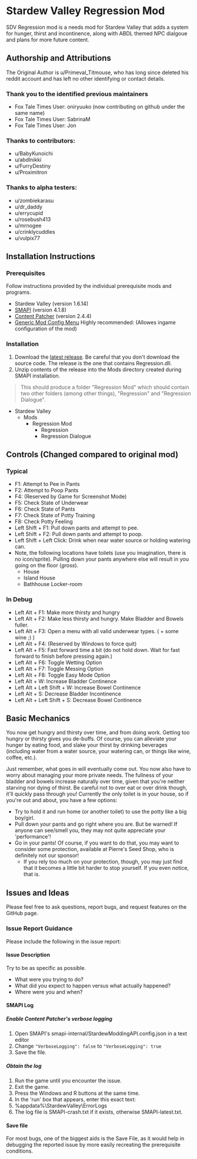 # Stardew Valley Regression Mod
SDV Regression mod is a needs mod for Stardew Valley that adds a system for hunger, thirst and incontinence, along with ABDL themed NPC dialgoue and plans for more future content.

## Authorship and Attributions
The Original Author is u/Primeval_Titmouse, who has long since deleted his reddit account and has left no other identifying or contact details.

### Thank you to the identified previous maintainers
- Fox Tale Times User: oniryuuko (now contributing on github under the same name)
- Fox Tale Times User: SabrinaM
- Fox Tale Times User: Jon

### Thanks to contributors:
- u/BabyKunoichi
- u/abdlnikki
- u/FurryDestiny
- u/Proximitron

### Thanks to alpha testers:
- u/zombiekarasu
- u/dr_daddy
- u/errycupid
- u/rosebush413
- u/mrnogee
- u/crinklycuddles
- u/vulpix77

## Installation Instructions
### Prerequisites
Follow instructions provided by the individual prerequisite mods and programs.
- Stardew Valley (version 1.6.14)
- [SMAPI](https://smapi.io/) (version 4.1.8)
- [Content Patcher](https://www.nexusmods.com/stardewvalley/mods/1915?tab=files) (version 2.4.4)
- [Generic Mod Config Menu](https://www.nexusmods.com/stardewvalley/mods/5098?tab=files) Highly recommended: (Allowes ingame configuration of the mod)

### Installation
1) Download the [latest release](https://github.com/zippity21/Stardew_Valley_Regression_Mod/releases). Be careful that you don't download the source code. The release is the one that contains Regression.dll.
2) Unzip contents of the release into the Mods directory created during SMAPI installation.
> This should produce a folder "Regression Mod" which should contain two other folders (among other things), "Regression" and "Regression Dialogue".
- Stardew Valley
  - Mods
    - Regression Mod
      - Regression
      - Regression Dialogue  

## Controls (Changed compared to original mod)
### Typical
- F1: Attempt to Pee in Pants
- F2: Attempt to Poop Pants
- F4: (Reserved by Game for Screenshot Mode)
- F5: Check State of Underwear
- F6: Check State of Pants
- F7: Check State of Potty Training
- F8: Check Potty Feeling
- Left Shift + F1: Pull down pants and attempt to pee.
- Left Shift + F2: Pull down pants and attempt to poop.
- Left Shift + Left Click: Drink when near water source or holding watering can.
- Note, the following locations have toilets (use you imagination, there is no icon/sprite). Pulling down your pants anywhere else will result in you going on the floor (*gross*).
  - House
  - Island House
  - Bathhouse Locker-room

### In Debug
- Left Alt + F1: Make more thirsty and hungry
- Left Alt + F2: Make less thirsty and hungry. Make Bladder and Bowels fuller.
- Left Alt + F3: Open a menu with all valid underwear types. ( + some wine ;) )
- Left Alt + F4: (Reserved by Windows to force quit)
- Left Alt + F5: Fast forward time a bit (do not hold down. Wait for fast forward to finish before pressing again.)
- Left Alt + F6: Toggle Wetting Option
- Left Alt + F7: Toggle Messing Option
- Left Alt + F8: Toggle Easy Mode Option
- Left Alt + W: Increase Bladder Continence
- Left Alt + Left Shift + W: Increase Bowel Continence
- Left Alt + S: Decrease Bladder Incontinence
- Left Alt + Left Shift + S: Decrease Bowel Continence

## Basic Mechanics
You now get hungry and thirsty over time, and from doing work. Getting too hungry or thirsty gives you de-buffs. Of course, you can alleviate your hunger by eating food, and slake your thirst by drinking beverages (including water from a water source, your watering can, or things like wine, coffee, etc.).

Just remember, what goes in will eventually come out. You now also have to worry about managing your more private needs. The fullness of your bladder and bowels increase naturally over time, given that you're neither starving nor dying of thirst. Be careful not to over eat or over drink though, it'll quickly pass through you! Currently the only toilet is in your house, so if you're out and about, you have a few options:
- Try to hold it and run home (or another toilet) to use the potty like a big boy/girl.
- Pull down your pants and go right where you are. But be warned! If anyone can see/smell you, they may not quite appreciate your 'performance'!
- Go in your pants! Of course, if you want to do that, you may want to consider some protection, available at Pierre's Seed Shop, who is definitely not our sponsor!
  - If you rely too much on your protection, though, you may just find that it becomes a little bit harder to stop yourself. If you even notice, that is.

## Issues and Ideas
Please feel free to ask questions, report bugs, and request features on the GitHub page.

### Issue Report Guidance
Please include the following in the issue report:

#### Issue Description
Try to be as specific as possible. 
- What were you trying to do?
- What did you expect to happen versus what actually happened?
- Where were you and when?

#### SMAPI Log
##### Enable Content Patcher's verbose logging
1. Open SMAPI's smapi-internal/StardewModdingAPI.config.json in a text editor
2. Change `"VerboseLogging": false` to `"VerboseLogging": true`
3. Save the file.

##### Obtain the log
1. Run the game until you encounter the issue.
2. Exit the game.
3. Press the Windows and R buttons at the same time.
4. In the 'run' box that appears, enter this exact text:
5. %appdata%\StardewValley\ErrorLogs
6. The log file is SMAPI-crash.txt if it exists, otherwise SMAPI-latest.txt.

#### Save file
For most bugs, one of the biggest aids is the Save File, as it would help in debugging the reported issue by more easily recreating the prerequisite conditions.
